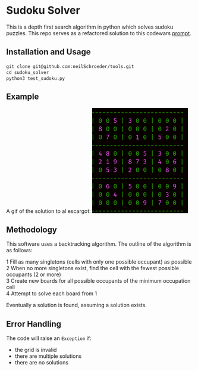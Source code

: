 # Sudoku Solver

This is a depth first search algorithm in python which solves sudoku puzzles. This repo serves as a refactored solution to this codewars [prompt](https://www.codewars.com/kata/5588bd9f28dbb06f43000085/train/python).

## Installation and Usage

```
git clone git@github.com:neilSchroeder/tools.git
cd sudoku_solver
python3 test_sudoku.py
```

## Example

A gif of the solution to al escargot:
![video](example/al_escargot.gif)

## Methodology

This software uses a backtracking algorithm. The outline of the algorithm is as follows:

1 Fill as many singletons (cells with only one possible occupant) as possible   
2 When no more singletons exist, find the cell with the fewest possible occupants (2 or more)  
3 Create new boards for all possible occupants of the minimum occupation cell  
4 Attempt to solve each board from 1   

Eventually a solution is found, assuming a solution exists.

## Error Handling

The code will raise an `Exception` if:

- the grid is invalid
- there are multiple solutions
- there are no solutions
